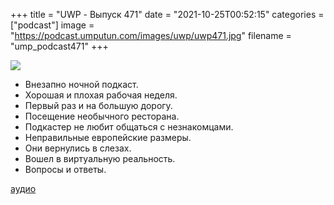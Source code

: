 +++
title = "UWP - Выпуск 471"
date = "2021-10-25T00:52:15"
categories = ["podcast"]
image = "https://podcast.umputun.com/images/uwp/uwp471.jpg"
filename = "ump_podcast471"
+++

![](https://podcast.umputun.com/images/uwp/uwp471.jpg)

- Внезапно ночной подкаст.
- Хорошая и плохая рабочая неделя.
- Первый раз и на большую дорогу.
- Посещение необычного ресторана.
- Подкастер не любит общаться с незнакомцами.
- Неправильные европейские размеры.
- Они вернулись в слезах.
- Вошел в виртуальную реальность.
- Вопросы и ответы.

[аудио](https://podcast.umputun.com/media/ump_podcast471.mp3)
<audio src="https://podcast.umputun.com/media/ump_podcast471.mp3" preload="none"></audio>
